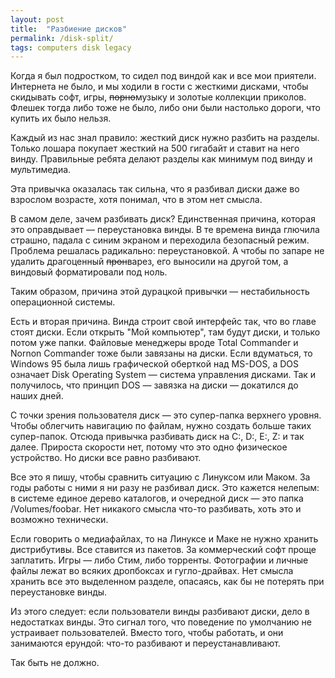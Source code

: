 ```yaml
---
layout: post
title:  "Разбиение дисков"
permalink: /disk-split/
tags: computers disk legacy
---
```


Когда я был подростком, то сидел под виндой как и все мои приятели. Интернета не
было, и мы ходили в гости с жесткими дисками, чтобы скидывать софт, игры,
~~порно~~музыку и золотые коллекции приколов. Флешек тогда либо тоже не было,
либо они были настолько дороги, что купить их было нельзя.

Каждый из нас знал правило: жесткий диск нужно разбить на разделы. Только лошара
покупает жесткий на 500 гигабайт и ставит на него винду. Правильные ребята
делают разделы как минимум под винду и мультимедиа.

Эта привычка оказалась так сильна, что я разбивал диски даже во взрослом
возрасте, хотя понимал, что в этом нет смысла.

В самом деле, зачем разбивать диск? Единственная причина, которая это
оправдывает — переустановка винды. В те времена винда глючила страшно, падала с
синим экраном и переходила безопасный режим. Проблема решалась радикально:
переустановкой. А чтобы по запаре не удалить драгоценный ~~прон~~варез, его
выносили на другой том, а виндовый форматировали под ноль.

Таким образом, причина этой дурацкой привычки — нестабильность операционной
системы.

Есть и вторая причина. Винда строит свой интерфейс так, что во главе стоят
диски. Если открыть "Мой компьютер", там будут диски, и только потом уже
папки. Файловые менеджеры вроде Total Commander и Nornon Commander тоже были
завязаны на диски. Если вдуматься, то Windows 95 была лишь графической оберткой
над MS-DOS, а DOS означает Disk Operating System — система управления
дисками. Так и получилось, что принцип DOS — завязка на диски — докатился до
наших дней.

С точки зрения пользователя диск — это супер-папка верхнего уровня. Чтобы
облегчить навигацию по файлам, нужно создать больше таких супер-папок. Отсюда
привычка разбивать диск на C:, D:, E:, Z: и так далее. Прироста скорости нет,
потому что это одно физическое устройство. Но диски все равно разбивают.

Все это я пишу, чтобы сравнить ситуацию с Линуксом или Маком. За годы работы с
ними я ни разу не разбивал диск. Это кажется нелепым: в системе единое дерево
каталогов, и очередной диск — это папка /Volumes/foobar. Нет никакого смысла
что-то разбивать, хоть это и возможно технически.

Если говорить о медиафайлах, то на Линуксе и Маке не нужно хранить
дистрибутивы. Все ставится из пакетов. За коммерческий софт проще
заплатить. Игры — либо Стим, либо торренты. Фотографии и личные файлы лежат во
всяких дропбоксах и гугло-драйвах. Нет смысла хранить все это выделенном
разделе, опасаясь, как бы не потерять при переустановке винды.

Из этого следует: если пользователи винды разбивают диски, дело в недостатках
винды. Это сигнал того, что поведение по умолчанию не устраивает
пользователей. Вместо того, чтобы работать, и они занимаются ерундой: что-то
разбивают и переустанавливают.

Так быть не должно.
